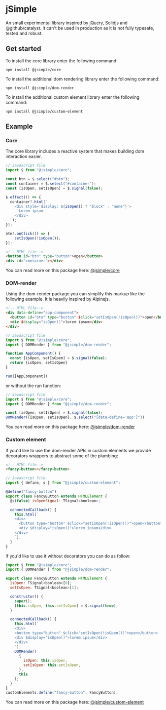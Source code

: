 # jSimple
An small experimental library inspired by jQuery, Solidjs and @github/catalyst. It can't be used in production as it is not fully typesafe, tested and robust.

## Get started
To install the core library enter the following command:

```
npm install @jsimple/core
```

To install the additional dom rendering library enter the following command:

```
npm install @jsimple/dom-render
```

To install the additional custom element library enter the following command:

```
npm install @jsimple/custom-element
```


## Example

### Core
The core library includes a reactive system that makes building dom interaction easier.

```javascript
// Javascript file
import $ from "@jsimple/core";

const btn = $.select("#btn");
const container = $.select("#container");
const [isOpen, setIsOpen] = $.signal(false);

$.effect(() => {
  container?.html(`
    <div style='display: ${isOpen() ? "block" : "none"}'>
      Lorem ipsum
    </div>
  `);
});

btn?.onClick(() => {
    setIsOpen(!isOpen());
});

```

```html
<!-- HTML file-->
<button id="btn" type="button">open</button>
<div id="container"></div>
```

You can read more on this package here: [@jsimple/core](https://github.com/robin4a4/jSimple/tree/main/packages/core)

### DOM-render
Using the dom-render package you can simplify this markup like the following example. It is heavily inspired by Alpinejs.

```html
<!-- HTML file-->
<div data-define="app-component">
  <button id="btn" type="button" $click="setIsOpen(!isOpen())">open</button>
  <div $display="isOpen()">lorem ipsum</div>
</div>
```

```javascript
// Javascript file
import $ from "@jsimple/core";
import { DOMRender } from "@jsimple/dom-render";

function AppComponent() {
  const [isOpen, setIsOpen] = $.signal(false);
  return {isOpen, setIsOpen}
}

run([AppComponent])
```

or without the run function:

```javascript
// Javascript file
import $ from "@jsimple/core";
import { DOMRender } from "@jsimple/dom-render";

const [isOpen, setIsOpen] = $.signal(false);
DOMRender({isOpen, setIsOpen}, $.select("[data-define='app']"))
```

You can read more on this package here: [@jsimple/dom-render](https://github.com/robin4a4/jSimple/tree/main/packages/dom-render)

### Custom element
If you'd like to use the dom-render APIs in custom elements we provide decorators wrappers to abstract some of the plumbing:

```html
<!-- HTML file-->
<fancy-button></fancy-button>
```

```javascript
// Javascript file
import { define, s } from "@jsimple/custom-element";

@define("fancy-button")
export class FancyButton extends HTMLElement {
  @s(false) isOpenSignal: TSignal<boolean>;

  connectedCallback() {
    this.html(`
    <div>
      <button type="button" $click="setIsOpen(!isOpen())">open</button>
      <div $display="isOpen()">lorem ipsum</div>
    </div>
    `);
  }
}
```
If you'd like to use it without decorators you can do as follow:

```javascript
import $ from "@jsimple/core";
import { DOMRender } from "@jsimple/dom-render";

export class FancyButton extends HTMLElement {
  isOpen: TSignal<boolean>[0];
  setIsOpen: TSignal<boolean>[1];

  constructor() {
    super();
    [this.isOpen, this.setIsOpen] = $.signal(true);
  }

  connectedCallback() {
    this.html(`
    <div>
    <button type="button" $click="setIsOpen(!isOpen())">open</button>
    <div $display="isOpen()">lorem ipsum</div>
    </div>
    `);
    DOMRender(
      {
        isOpen: this.isOpen,
        setIsOpen: this.setIsOpen,
      },
      this
    );
  }
}
customElements.define("fancy-button", FancyButton);
```

You can read more on this package here: [@jsimple/custom-element](https://github.com/robin4a4/jSimple/tree/main/packages/custom-element)

